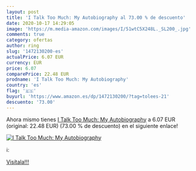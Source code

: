 ```yaml
---
layout: post
title: 'I Talk Too Much: My Autobiography al 73.00 % de descuento'
date: 2020-10-17 14:29:05
image: 'https://m.media-amazon.com/images/I/51wtC5X248L._SL200_.jpg'
comments: true
category: ofertas
author: ring
slug: '1472130200-es'
actualPrice: 6.07 EUR
currency: EUR
price: 6.07
comparePrice: 22.48 EUR
prodname: 'I Talk Too Much: My Autobiography'
country: 'es'
flag: '🇪🇸'
buyurl: 'https://www.amazon.es/dp/1472130200/?tag=tolees-21'
descuento: '73.00'
---
```


Ahora mismo tienes [I Talk Too Much: My Autobiography](https://www.amazon.es/dp/1472130200/?tag=tolees-21) a 6.07 EUR (original: 22.48 EUR) (73.00 %  de descuento) en el siguiente enlace!

[![I Talk Too Much: My Autobiography](https://m.media-amazon.com/images/I/51wtC5X248L._SL200_.jpg)](https://www.amazon.es/dp/1472130200/?tag=tolees-21)

ℹ️:


[Visítala!!!](https://www.amazon.es/dp/1472130200/?tag=tolees-21)
